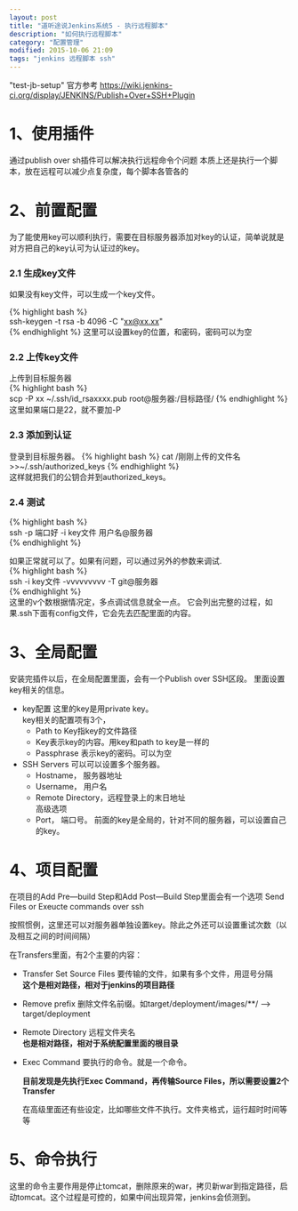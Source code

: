 ```yaml
---
layout: post
title: "道听途说Jenkins系统5 - 执行远程脚本"
description: "如何执行远程脚本"
category: "配置管理"
modified: 2015-10-06 21:09
tags: "jenkins 远程脚本 ssh"
---
```

"test-jb-setup"
官方参考 <https://wiki.jenkins-ci.org/display/JENKINS/Publish+Over+SSH+Plugin>

# 1、使用插件

 通过publish over sh插件可以解决执行远程命令个问题
 本质上还是执行一个脚本，放在远程可以减少点复杂度，每个脚本各管各的
 
# 2、前置配置

为了能使用key可以顺利执行，需要在目标服务器添加对key的认证，简单说就是对方把自己的key认可为认证过的key。
### 2.1 生成key文件
如果没有key文件，可以生成一个key文件。

{% highlight bash %}  
ssh-keygen -t rsa -b 4096 -C "xx@xx.xx"  
{% endhighlight %}
这里可以设置key的位置，和密码，密码可以为空

### 2.2 上传key文件

上传到目标服务器  
{% highlight bash %}  
scp -P xx ~/.ssh/id_rsaxxxx.pub root@服务器:/目标路径/ 
{% endhighlight %}  
这里如果端口是22，就不要加-P

### 2.3 添加到认证

登录到目标服务器。
{% highlight bash %} 
cat /刚刚上传的文件名 >>~/.ssh/authorized_keys
{% endhighlight %}  
这样就把我们的公钥合并到authorized_keys。  

### 2.4 测试

{% highlight bash %}  
ssh -p 端口好 -i key文件 用户名@服务器  
{% endhighlight %}

如果正常就可以了。如果有问题，可以通过另外的参数来调试.  
{% highlight bash %}  
ssh -i key文件 -vvvvvvvvv -T git@服务器   
{% endhighlight %}   
这里的v个数根据情况定，多点调试信息就全一点。
它会列出完整的过程，如果.ssh下面有config文件，它会先去匹配里面的内容。
 
# 3、全局配置
安装完插件以后，在全局配置里面，会有一个Publish over SSH区段。
里面设置key相关的信息。

* key配置
	这里的key是用private key。  
	key相关的配置项有3个，
	* Path to Key指key的文件路径
	* Key表示key的内容。用key和path to  key是一样的
	* Passphrase 表示key的密码。可以为空
* SSH Servers
	可以可以设置多个服务器。
	* Hostname， 服务器地址
	* Username， 用户名
	* Remote Directory，远程登录上的末日地址  
	高级选项 
	* Port， 端口号。 
	前面的key是全局的，针对不同的服务器，可以设置自己的key。
	
# 4、项目配置

在项目的Add Pre—build Step和Add Post—Build Step里面会有一个选项
Send Files or Exeucte commands over ssh

按照惯例，这里还可以对服务器单独设置key。除此之外还可以设置重试次数（以及相互之间的时间间隔）

在Transfers里面，有2个主要的内容：

* Transfer Set Source Files
  要传输的文件，如果有多个文件，用逗号分隔  
  **这个是相对路径，相对于jenkins的项目路径**
  
* Remove prefix
  删除文件名前缀。如target/deployment/images/**/ —> target/deployment
* Remote Directory
  远程文件夹名  
  **也是相对路径，相对于系统配置里面的根目录**
* Exec Command
  要执行的命令。就是一个命令。  

  **目前发现是先执行Exec Command，再传输Source Files，所以需要设置2个Transfer**  
  
  在高级里面还有些设定，比如哪些文件不执行。文件夹格式，运行超时时间等等
  
# 5、命令执行
这里的命令主要作用是停止tomcat，删除原来的war，拷贝新war到指定路径，启动tomcat。这个过程是可控的，如果中间出现异常，jenkins会侦测到。